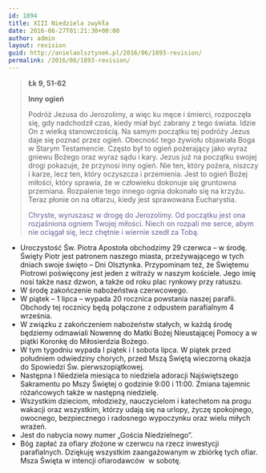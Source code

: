 ```yaml
---
id: 1894
title: XIII Niedziela zwykła
date: 2016-06-27T01:21:30+00:00
author: admin
layout: revision
guid: http://anielaolsztynek.pl/2016/06/1893-revision/
permalink: /2016/06/1893-revision/
---
```

> **Łk 9, 51-62**
> 
> **Inny ogień**
> 
> Podróż Jezusa do Jerozolimy, a więc ku męce i śmierci, rozpoczęła się, gdy nadchodził czas, kiedy miał być zabrany z tego świata. Idzie On z wielką stanowczością. Na samym początku tej podróży Jezus daje się poznać przez ogień. Obecność tego żywiołu objawiała Boga w Starym Testamencie. Często był to ogień pożerający jako wyraz gniewu Bożego oraz wyraz sądu i kary. Jezus już na początku swojej drogi pokazuje, że przynosi inny ogień. Nie ten, który pożera, niszczy i karze, lecz ten, który oczyszcza i przemienia. Jest to ogień Bożej miłości, który sprawia, że w człowieku dokonuje się gruntowna przemiana. Rozpalenie tego innego ognia dokonało się na krzyżu. Teraz płonie on na ołtarzu, kiedy jest sprawowana Eucharystia.
> 
> <span style="color: #666699;">Chryste, wyruszasz w drogę do Jerozolimy. Od początku jest ona rozjaśniona ogniem Twojej miłości. Niech on rozpali me serce, abym nie ociągał się, lecz chętnie i wiernie szedł za Tobą. </span>

  * Uroczystość Św. Piotra Apostoła obchodzimy 29 czerwca &#8211; w środę. Święty Piotr jest patronem naszego miasta, przeżywającego w tych dniach swoje święto – Dni Olsztynka. Przypominam też, że Świętemu Piotrowi poświęcony jest jeden z witraży w naszym kościele. Jego imię nosi także nasz dzwon, a także od roku plac rynkowy przy ratuszu.
  * W środę zakończenie nabożeństwa czerwcowego.
  * W piątek &#8211; 1 lipca &#8211; wypada 20 rocznica powstania naszej parafii. Obchody tej rocznicy będą połączone z odpustem parafialnym 4 września.
  * W związku z zakończeniem nabożeństw stałych, w każdą środę będziemy odmawiali Nowennę do Matki Bożej Nieustającej Pomocy a w piątki Koronkę do Miłosierdzia Bożego.
  * W tym tygodniu wypada I piątek i I sobota lipca. W piątek przed południem odwiedziny chorych, przed Mszą Świętą wieczorną okazja do Spowiedzi Św. pierwszopiątkowej.
  * Następna I Niedziela miesiąca to niedziela adoracji Najświętszego Sakramentu po Mszy Świętej o godzinie 9:00 i 11:00. Zmiana tajemnic różańcowych także w następną niedzielę.
  * Wszystkim dzieciom, młodzieży, nauczycielom i katechetom na progu wakacji oraz wszystkim, którzy udają się na urlopy, życzę spokojnego, owocnego, bezpiecznego i radosnego wypoczynku oraz wielu miłych wrażeń.
  * Jest do nabycia nowy numer &#8222;Gościa Niedzielnego&#8221;.
  * Bóg zapłać za ofiary złożone w czerwcu na rzecz inwestycji parafialnych. Dziękuję wszystkim zaangażowanym w zbiórkę tych ofiar. Msza Święta w intencji ofiarodawców  w sobotę.